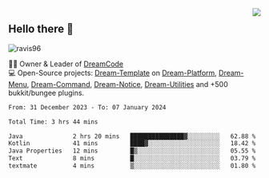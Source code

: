 <img align='right' src="https://github-readme-stats.vercel.app/api?username=Ravis96&show_icons=true">

## Hello there 👋
<p align="left"> <img src="https://komarev.com/ghpvc/?username=ravis96&label=Profile%20views&color=0e75b6&style=flat" alt="ravis96" /> </p>

👨‍💻 Owner & Leader of [DreamCode](https://github.com/DreamPoland) <br>
💻 Open-Source projects: [Dream-Template](https://github.com/DreamPoland/dream-template) on [Dream-Platform](https://github.com/DreamPoland/dream-platform), [Dream-Menu](https://github.com/DreamPoland/dream-menu), [Dream-Command](https://github.com/DreamPoland/dream-command), [Dream-Notice](https://github.com/DreamPoland/dream-notice), [Dream-Utilities](https://github.com/DreamPoland/dream-utilities) and +500 bukkit/bungee plugins.

<!--START_SECTION:waka-->

```txt
From: 31 December 2023 - To: 07 January 2024

Total Time: 3 hrs 44 mins

Java              2 hrs 20 mins   ███████████████▓░░░░░░░░░   62.88 %
Kotlin            41 mins         ████▓░░░░░░░░░░░░░░░░░░░░   18.42 %
Java Properties   12 mins         █▒░░░░░░░░░░░░░░░░░░░░░░░   05.55 %
Text              8 mins          █░░░░░░░░░░░░░░░░░░░░░░░░   03.79 %
textmate          4 mins          ▒░░░░░░░░░░░░░░░░░░░░░░░░   01.80 %
```

<!--END_SECTION:waka-->
